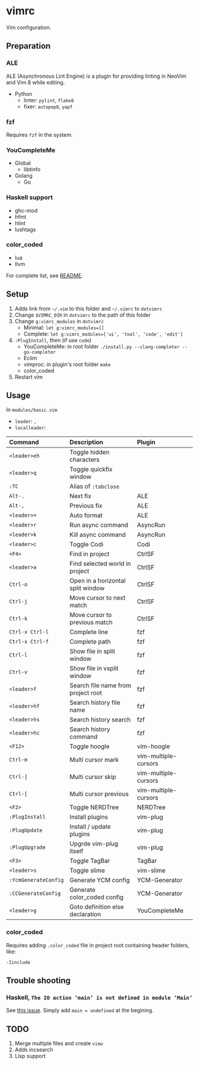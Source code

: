 # vimrc
Vim configuration.

## Preparation

### ALE

ALE (Asynchronous Lint Engine) is a plugin for providing linting in NeoVim and Vim 8 while editing.

- Python
    - linter: `pylint`, `flake8`
    - fixer: `autopep8`, `yapf`

### fzf

Requires `fzf` in the system.

### YouCompleteMe

- Global
    - libtinfo
- Golang
    - Go

### Haskell support

- ghc-mod
- hfmt
- hlint
- lushtags

### color\_coded

- lua
- llvm

For complete list, see [README](https://github.com/jeaye/color_coded).

## Setup

1. Adds link from `~/.vim` to this folder and `~/.vimrc` to `dotvimrc`
2. Change `$VIMRC_DIR` in `dotvimrc` to the path of this folder
3. Change `g:vimrc_modules` in `dotvimrc`
    - Minimal: `let g:vimrc_modules=[]`
    - Complete: `let g:vimrc_modules=['ui', 'tool', 'code', 'edit']`
3. `:PlugInstall`, then (if use `code`)
    - YouCompleteMe: in root folder `./install.py --clang-completer --go-completer`
    - Eclim
    - vimproc: in plugin's root folder `make`
    - color\_coded
4. Restart vim

## Usage

In `modules/basic.vim`
- `leader`: `,`
- `localleader`: ` `

| Command              | Description                        | Plugin               |
| :--------------      | :--------------------------------- | :------------------- |
| `<leader>eh`         | Toggle hidden characters           |                      |
| `<leader>q`          | Toggle quickfix window             |                      |
| `:TC`                | Alias of `:tabclose`               |                      |
| `Alt-.`              | Next fix                           | ALE                  |
| `Alt-,`              | Previous fix                       | ALE                  |
| `<leader>=`          | Auto format                        | ALE                  |
| `<leader>r`          | Run async command                  | AsyncRun             |
| `<leader>k`          | Kill async command                 | AsyncRun             |
| `<leader>c`          | Toggle Codi                        | Codi                 |
| `<F4>`               | Find in project                    | CtrlSF               |
| `<leader>a`          | Find selected world in project     | CtrlSF               |
| `Ctrl-o`             | Open in a horizontal split window  | CtrlSF               |
| `Ctrl-j`             | Move cursor to next match          | CtrlSF               |
| `Ctrl-k`             | Move cursor to previous match      | CtrlSF               |
| `Ctrl-x Ctrl-l`      | Complete line                      | fzf                  |
| `Ctrl-x Ctrl-f`      | Complete path                      | fzf                  |
| `Ctrl-l`             | Show file in split window          | fzf                  |
| `Ctrl-v`             | Show file in vsplit window         | fzf                  |
| `<leader>f`          | Search file name from project root | fzf                  |
| `<leader>hf`         | Search history file name           | fzf                  |
| `<leader>hs`         | Search history search              | fzf                  |
| `<leader>hc`         | Search history command             | fzf                  |
| `<F12>`              | Toggle hoogle                      | vim-hoogle           |
| `Ctrl-m`             | Multi cursor mark                  | vim-multiple-cursors |
| `Ctrl-]`             | Multi cursor skip                  | vim-multiple-cursors |
| `Ctrl-[`             | Multi cursor previous              | vim-multiple-cursors |
| `<F2>`               | Toggle NERDTree                    | NERDTree             |
| `:PlugInstall`       | Install plugins                    | vim-plug             |
| `:PlugUpdate`        | Install / update plugins           | vim-plug             |
| `:PlugUpgrade`       | Upgrde vim-plug itself             | vim-plug             |
| `<F3>`               | Toggle TagBar                      | TagBar               |
| `<leader>s`          | Toggle slime                       | vim-slime            |
| `:YcmGenerateConfig` | Generate YCM config                | YCM-Generator        |
| `:CCGenerateConfig`  | Generate color\_coded config       | YCM-Generator        |
| `<leader>g`          | Goto definition else declaration   | YouCompleteMe        |

### color\_coded

Requires adding `.color_coded` file in project root containing header folders, like:

```
-Iinclude
```

## Trouble shooting

### Haskell, `The IO action ‘main’ is not defined in module ‘Main’`

See [this issue][haskell-main-not-defined]. Simply add `main = undefined` at the begining.

[haskell-main-not-defined]: https://github.com/DanielG/ghc-mod/issues/781

## TODO

1. Merge multiple files and create `view`
2. Adds incsearch
3. Lisp support
